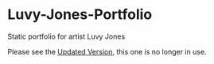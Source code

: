 # Luvy-Jones-Portfolio

Static portfolio for artist Luvy Jones

Please see the [Updated Version](https://github.com/mbusson/Ludo-Portfolio/tree/master/Updated-Version), this one is no longer in use.
